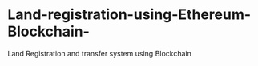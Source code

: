 # Land-registration-using-Ethereum-Blockchain-
Land Registration and transfer system using Blockchain

